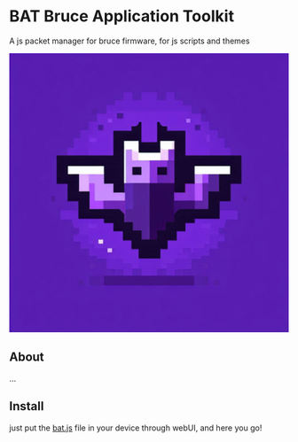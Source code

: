 # BAT Bruce Application Toolkit
A js packet manager for bruce firmware, for js scripts and themes

![](.github/image.png)

## About
...

## Install

just put the [bat.js](app/bat.js) file in your device through webUI, and here you go!
